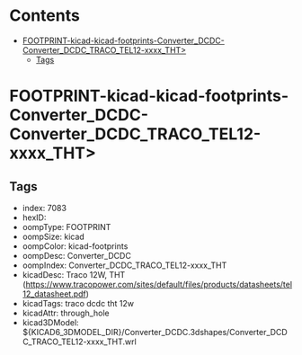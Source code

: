 



Contents
========

* [FOOTPRINT-kicad-kicad-footprints-Converter_DCDC-Converter_DCDC_TRACO_TEL12-xxxx_THT>](#footprint-kicad-kicad-footprints-converter_dcdc-converter_dcdc_traco_tel12-xxxx_tht)
	* [Tags](#tags)

# FOOTPRINT-kicad-kicad-footprints-Converter_DCDC-Converter_DCDC_TRACO_TEL12-xxxx_THT>

## Tags

- index: 7083
- hexID: 
- oompType: FOOTPRINT
- oompSize: kicad
- oompColor: kicad-footprints
- oompDesc: Converter_DCDC
- oompIndex: Converter_DCDC_TRACO_TEL12-xxxx_THT
- kicadDesc: Traco 12W, THT (https://www.tracopower.com/sites/default/files/products/datasheets/tel12_datasheet.pdf)
- kicadTags: traco dcdc tht 12w
- kicadAttr: through_hole
- kicad3DModel: ${KICAD6_3DMODEL_DIR}/Converter_DCDC.3dshapes/Converter_DCDC_TRACO_TEL12-xxxx_THT.wrl
